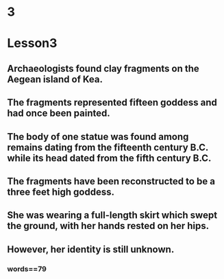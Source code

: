 # 3
# Lesson3
## Archaeologists found clay fragments on the Aegean island of Kea.
## The fragments represented fifteen goddess and had once been painted.
## The body of one statue was found among remains dating from the fifteenth century B.C. while its head dated from the fifth century B.C.
## The fragments have been reconstructed to be a three feet high goddess.
## She was wearing a full-length skirt which swept the ground, with her hands rested on her hips.
## However, her identity is still unknown.
### words==79